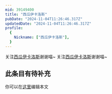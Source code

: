 ```yaml
---
mid: 39149400
title: "西瓜伊卡洛斯"
pubDate: "2024-11-04T11:26:46.317Z"
updatedDate: "2024-11-04T11:26:46.317Z"
profile:
  {
    Nickname: ["西瓜伊卡洛斯"],
  }
---
```


关注[西瓜伊卡洛斯](https://space.bilibili.com/39149400)谢谢喵~ 关注[西瓜伊卡洛斯](https://space.bilibili.com/39149400)谢谢喵~

## 此条目有待补充
你可以在[这里](https://github.com/Yuhanawa/VTuber.ICU/edit/master/src/content/v/西瓜伊卡洛斯/index.md)编辑本文
